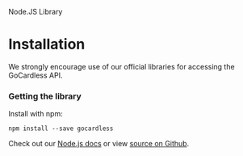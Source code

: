 <h0>Node.JS Library</h0>

# Installation

We strongly encourage use of our official libraries for accessing the GoCardless API.

### Getting the library

Install with npm:

    npm install --save gocardless

Check out our [Node.js docs](/legacy/node) or view [source on Github](https://github.com/gocardless/gocardless-legacy-node).
